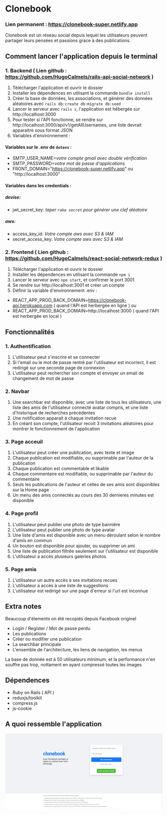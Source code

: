 # Clonebook 

### Lien permanent : https://clonebook-super.netlify.app 

Clonebook est un réseau social depuis lequel les utilisateurs peuvent partager leurs pensées et passions grace à des publications.

## Comment lancer l'application depuis le terminal
### 1. Backend ( Lien github : https://github.com/HugoCalmels/rails-api-social-network )
1. Télécharger l'application et ouvrir le dossier
2. Installer les dépendences en utilisant la commande `bundle install`
3. Créer la base de données, les associations, et générer des données aléatoires avec `rails db:create db:migrate db:seed`
4. Lancer le serveur avec `rails s`, l'application est hébergée sur http://localhost:3000
5. Pour tester si l'API fonctionne, se rendre sur http://localhost:3000/api/v1/getAllUsernames, une liste devrait apparaitre sous format JSON
6. Variables d'environnement :
#### Variables sur le .env de `dotenv` :
- SMTP_USER_NAME=*votre compte gmail avec double vérification*
- SMTP_PASSWORD=*votre mot de passe d'applications*
- FRONT_DOMAIN="https://clonebook-super.netlify.app" ou "http://localhost:3000"
#### Variables dans les credentials :
##### devise:
-    jwt_secret_key: *taper `rake secret` pour générer une clef aléatoire*
##### aws:
-    access_key_id: *Votre compte aws avec S3 & IAM*
-    secret_access_key: *Votre compte aws avec S3 & IAM*
    
### 2. Frontend ( Lien github : https://github.com/HugoCalmels/react-social-network-redux )
1. Télécharger l'application et ouvrir le dossier
2. Installer les dépendences en utilisant la commande `npm i`
3. Lancer le serveur avec `npm start`, et confirmer le port 3001
4. Se rendre sur http://localhost:3001 et créer un compte
5. Définir la variable d'environnement .env :
- REACT_APP_PROD_BACK_DOMAIN=https://clonebook-api.herokuapp.com ( quand l'API est herbergée en ligne )
ou
- REACT_APP_PROD_BACK_DOMAIN=http://localhost:3000 ( quand l'API est herbergée en local )

## Fonctionnalités 

### 1. Authentification 
1. L'utilisateur peut s'inscrire et se connecter
2. Si l'email ou le mot de passe rentré par l'utilisateur est incorrect, il est redirigé sur une seconde page de connexion
3. L'utilisateur peut rechercher son compte et envoyer un email de changement de mot de passe

### 2. Navbar
1. Une searchbar est disponible, avec une liste de tous les utilisateurs, une liste des amis de l'utilisateur connecté avatar compris, et une liste d'historique de recherches précédentes
2. Une notification apparait à chaque invitation recue
3. En créant son compte, l'utilisateur recoit 3 invitations aléatoires pour montrer le fonctionnement de l'application

### 3. Page acceuil
1. L'utilisateur peut créer une publication, avec texte et image
2. Chaque publication est modifiable, ou supprimable par l'auteur de la publication
3. Chaque publication est commentable et likable
4. Chaque commentaire est modifiable, ou supprimable par l'auteur du commentaire
5. Seuls les publications de l'auteur et celles de ses amis sont disponibles sur la Home page
6. Un menu des amis connectés au cours des 30 dernieres minutes est disponible

### 4. Page profil
1. L'utilisateur peut publier une photo de type bannière
2. L'utilisateur peut publier une photo de type avatar
3. Une liste d'amis est disponible avec un menu déroulant selon le nombre d'amis en commun
4. Un bouton est disponible pour ajouter, ou supprimer un ami
5. Une liste de publication filtrée seulement sur l'utilisateur est disponible
6. L'utilisateur a accès plusieurs galeries photos

### 5. Page amis 
1. L'utilisateur un autre accès à ses invitations recues
2. L'utilisateur a accès à une liste de suggestions
3. L'utilisateur est redirigé sur une page d'erreur si l'url est inconnue

## Extra notes
Beaucoup d'élements on été recopiés depuis Facebook originel
- Login / Register / Mot de passe perdu
- Les publications
- Créer ou modifier une publication
- La searchbar principale
- L'ensemble de l'architecture, les liens de navigation, les menus

La base de donnée est à 50 utilisateurs minimum, et la performance n'en souffre pas trop, nottament en ayant compressé toutes les images

## Dépendences 
- Ruby on Rails ( API )
- reduxjs/toolkit
- compress.js
- js-cookie

## A quoi ressemble l'application

![title](./src/assets/images/example.png)


